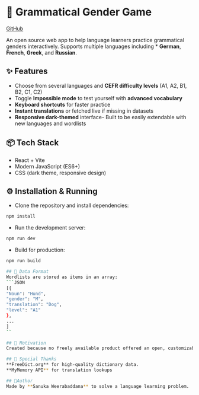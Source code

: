 # 🧠 Grammatical Gender Game
[GitHub](https://github.com/sanuka-w/grammatical-gender-game)

An open source web app to help language learners practice grammatical genders interactively.
Supports multiple languages including *
**German**, **French**, **Greek**, and **Russian**.

## ✨ Features
- Choose from several languages and  **CEFR difficulty levels** (A1, A2, B1, B2, C1, C2)
- Toggle **Impossible mode** to test yourself with **advanced vocabulary**
- **Keyboard shortcuts** for faster practice
- **Instant translations** or fetched live if missing in datasets
- **Responsive dark-themed** interface- Built to be easily extendable with new languages and wordlists

## 📦 Tech Stack
- React + Vite
- Modern JavaScript (ES6+)
- CSS (dark theme, responsive design)

## ⚙ Installation & Running
- Clone the repository and install dependencies:
```bash
npm install
```
- Run the development server:
```bash
npm run dev
```
- Build for production:
```bash
npm run build

## 📄 Data Format
Wordlists are stored as items in an array:
```JSON
[{
"Noun": "Hund",
"gender": "M",
"translation": "Dog",
"level": "A1"
},
...
]
``

## 📝 Motivation
Created because no freely available product offered an open, customizable way to practice grammatical genders interactively across multiple languages.

## 🙏 Special Thanks
**FreeDict.org** for high-quality dictionary data.
**MyMemory API** for translation lookups

## 👤Author
Made by **Sanuka Weerabaddana** to solve a language learning problem.
